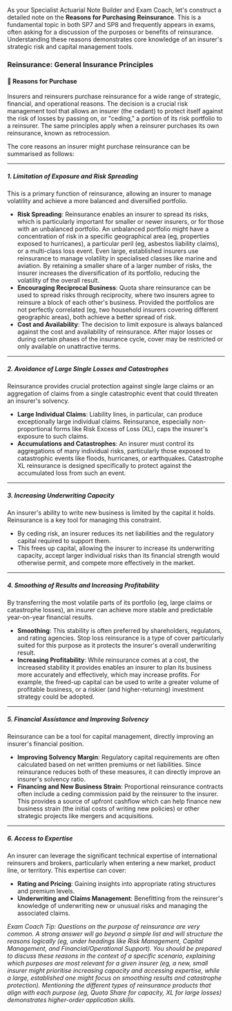 As your Specialist Actuarial Note Builder and Exam Coach, let's construct a detailed note on the **Reasons for Purchasing Reinsurance**. This is a fundamental topic in both SP7 and SP8 and frequently appears in exams, often asking for a discussion of the purposes or benefits of reinsurance. Understanding these reasons demonstrates core knowledge of an insurer's strategic risk and capital management tools.

### **Reinsurance: General Insurance Principles**

#### **🔸 Reasons for Purchase**

Insurers and reinsurers purchase reinsurance for a wide range of strategic, financial, and operational reasons. The decision is a crucial risk management tool that allows an insurer (the cedant) to protect itself against the risk of losses by passing on, or "ceding," a portion of its risk portfolio to a reinsurer. The same principles apply when a reinsurer purchases its own reinsurance, known as retrocession.

The core reasons an insurer might purchase reinsurance can be summarised as follows:

---

##### **1\. Limitation of Exposure and Risk Spreading**

This is a primary function of reinsurance, allowing an insurer to manage volatility and achieve a more balanced and diversified portfolio.

* **Risk Spreading**: Reinsurance enables an insurer to spread its risks, which is particularly important for smaller or newer insurers, or for those with an unbalanced portfolio. An unbalanced portfolio might have a concentration of risk in a specific geographical area (eg, properties exposed to hurricanes), a particular peril (eg, asbestos liability claims), or a multi-class loss event. Even large, established insurers use reinsurance to manage volatility in specialised classes like marine and aviation. By retaining a smaller share of a larger number of risks, the insurer increases the diversification of its portfolio, reducing the volatility of the overall result.  
* **Encouraging Reciprocal Business**: Quota share reinsurance can be used to spread risks through reciprocity, where two insurers agree to reinsure a block of each other's business. Provided the portfolios are not perfectly correlated (eg, two household insurers covering different geographic areas), both achieve a better spread of risk.  
* **Cost and Availability**: The decision to limit exposure is always balanced against the cost and availability of reinsurance. After major losses or during certain phases of the insurance cycle, cover may be restricted or only available on unattractive terms.

---

##### **2\. Avoidance of Large Single Losses and Catastrophes**

Reinsurance provides crucial protection against single large claims or an aggregation of claims from a single catastrophic event that could threaten an insurer's solvency.

* **Large Individual Claims**: Liability lines, in particular, can produce exceptionally large individual claims. Reinsurance, especially non-proportional forms like Risk Excess of Loss (XL), caps the insurer's exposure to such claims.  
* **Accumulations and Catastrophes**: An insurer must control its aggregations of many individual risks, particularly those exposed to catastrophic events like floods, hurricanes, or earthquakes. Catastrophe XL reinsurance is designed specifically to protect against the accumulated loss from such an event.

---

##### **3\. Increasing Underwriting Capacity**

An insurer's ability to write new business is limited by the capital it holds. Reinsurance is a key tool for managing this constraint.

* By ceding risk, an insurer reduces its net liabilities and the regulatory capital required to support them.  
* This frees up capital, allowing the insurer to increase its underwriting capacity, accept larger individual risks than its financial strength would otherwise permit, and compete more effectively in the market.

---

##### **4\. Smoothing of Results and Increasing Profitability**

By transferring the most volatile parts of its portfolio (eg, large claims or catastrophe losses), an insurer can achieve more stable and predictable year-on-year financial results.

* **Smoothing**: This stability is often preferred by shareholders, regulators, and rating agencies. Stop loss reinsurance is a type of cover particularly suited for this purpose as it protects the insurer's overall underwriting result.  
* **Increasing Profitability**: While reinsurance comes at a cost, the increased stability it provides enables an insurer to plan its business more accurately and effectively, which may increase profits. For example, the freed-up capital can be used to write a greater volume of profitable business, or a riskier (and higher-returning) investment strategy could be adopted.

---

##### **5\. Financial Assistance and Improving Solvency**

Reinsurance can be a tool for capital management, directly improving an insurer's financial position.

* **Improving Solvency Margin**: Regulatory capital requirements are often calculated based on net written premiums or net liabilities. Since reinsurance reduces both of these measures, it can directly improve an insurer's solvency ratio.  
* **Financing and New Business Strain**: Proportional reinsurance contracts often include a ceding commission paid by the reinsurer to the insurer. This provides a source of upfront cashflow which can help finance new business strain (the initial costs of writing new policies) or other strategic projects like mergers and acquisitions.

---

##### **6\. Access to Expertise**

An insurer can leverage the significant technical expertise of international reinsurers and brokers, particularly when entering a new market, product line, or territory. This expertise can cover:

* **Rating and Pricing**: Gaining insights into appropriate rating structures and premium levels.  
* **Underwriting and Claims Management**: Benefitting from the reinsurer's knowledge of underwriting new or unusual risks and managing the associated claims.

*Exam Coach Tip: Questions on the purpose of reinsurance are very common. A strong answer will go beyond a simple list and will structure the reasons logically (eg, under headings like Risk Management, Capital Management, and Financial/Operational Support). You should be prepared to discuss these reasons in the context of a specific scenario, explaining which purposes are most relevant for a given insurer (eg, a new, small insurer might prioritise increasing capacity and accessing expertise, while a large, established one might focus on smoothing results and catastrophe protection). Mentioning the different types of reinsurance products that align with each purpose (eg, Quota Share for capacity, XL for large losses) demonstrates higher-order application skills.*

